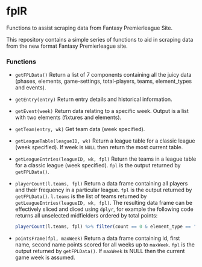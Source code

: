 # fplR
Functions to assist scraping data from Fantasy Premierleague Site.

This repository contains a simple series of functions to aid in scraping data from the new format Fantasy Premierleague site.  

### Functions
*  `getFPLData()` Return a list of 7 components containing all the juicy data (phases, elements, game-settings, total-players, teams, element_types and events).
*  `getEntry(entry)` Return entry details and historical information.
*  `getEvent(week)` Return data relating to a specific week.  Output is a list with two elements (fixtures and elements).
*  `getTeam(entry, wk)` Get team data (week specified).
*  `getLeagueTable(leagueID, wk)` Return a league table for a classic league (week specified).  If week is `NULL` then return the most current table.
*  `getLeagueEntries(leagueID, wk, fpl)` Return the teams in a league table for a classic league (week specified).  `fpl` is the output returned by `getFPLData()`.
*  `playerCount(l.teams, fpl)` Return a data frame containing all players and their frequency in a particular league.  `fpl` is the output returned by `getFPLData()`.  `l.teams` is the list of teams returned by `getLeagueEntries(leagueID, wk, fpl)`.  The resulting data frame can be effectively sliced and diced using `dplyr`, for example the following code returns all unselected midfielders ordered by total points:

    ```r
    playerCount(l.teams, fpl) %>% filter(count == 0 & element_type == 'MID') %>% arrange(-total_points)
    ```
*  `pointsFrame(fpl, maxWeek)` Return a data frame containing id, first name, second name points scored for all weeks up to `maxWeek`.  `fpl` is the output returned by `getFPLData()`.  If `maxWeek` is NULL then the current game week is assumed.
